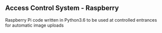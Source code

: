 ## Access Control System - Raspberry

Raspberry Pi code written in Python3.6 to be used at controlled entrances for automatic image uploads

